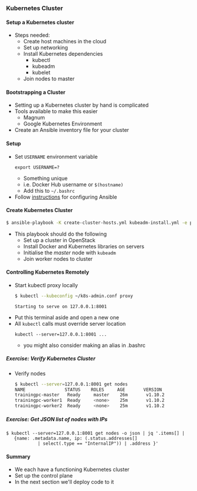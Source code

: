 ### Kubernetes Cluster


#### Setup a Kubernetes cluster
* Steps needed:
   + Create host machines in the cloud
   + Set up networking
   + Install Kubernetes dependencies
      - kubectl
      - kubeadm
      - kubelet
   + Join nodes to master


#### Bootstrapping a Cluster
* Setting up a Kubernetes cluster by hand is complicated
* Tools available to make this easier
   + Magnum
   + Google Kubernetes Environment
* Create an Ansible inventory file for your cluster


#### Setup
* Set `USERNAME` environment variable
   ```
   export USERNAME=?
   ```
   + Something unique
   + i.e.  Docker Hub username or `$(hostname)`
   + Add this to `~/.bashrc`
* Follow [instructions](https://github.com/heytrav/k8s-ansible) for
  configuring Ansible


#### Create Kubernetes Cluster

```bash
$ ansible-playbook -K create-cluster-hosts.yml kubeadm-install.yml -e prefix=$USERNAME
```
<!-- .element: style="font-size:12pt;"  -->
* This playbook should do the following
  + Set up a cluster in OpenStack
  + Install Docker and Kubernetes libraries on servers
  + Initialise the _master_ node with `kubeadm`
  + Join worker nodes to cluster


#### Controlling Kubernetes Remotely
* Start kubectl proxy locally <!-- .element: class="fragment" data-fragment-index="0" -->
   ```bash
   $ kubectl --kubeconfig ~/k8s-admin.conf proxy
   ```
   ```
   Starting to serve on 127.0.0.1:8001
   ```
   <!-- .element: class="fragment" data-fragment-index="1" -->
* Put this terminal aside and open a new one <!-- .element: class="fragment" data-fragment-index="2" -->
* All <!-- .element: class="fragment" data-fragment-index="3" -->`kubectl` calls must override server location
   ```
   kubectl --server=127.0.0.1:8001 ...
   ```
   + you might also consider making an alias in .bashrc



##### Exercise: Verify Kubernetes Cluster

* Verify nodes
   ```bash
   $ kubectl --server=127.0.0.1:8001 get nodes
   NAME               STATUS    ROLES     AGE       VERSION
   trainingpc-master   Ready     master    26m       v1.10.2
   trainingpc-worker1  Ready     <none>    25m       v1.10.2
   trainingpc-worker2  Ready     <none>    25m       v1.10.2
   ```
   <!-- .element: class="fragment" data-fragment-index="0" style="font-size:12pt;"-->

<!-- .element: class="stretch"  -->


##### Exercise: Get JSON list of nodes with IPs
```
$ kubectl --server=127.0.0.1:8001 get nodes -o json | jq '.items[] | 
   {name: .metadata.name, ip: (.status.addresses[] 
            | select(.type == "InternalIP")) | .address }'
```
<!-- .element: class="fragment" data-fragment-index="0" style="font-size:13pt;" -->



#### Summary
* We each have a functioning Kubernetes cluster
* Set up the control plane
* In the next section we'll deploy code to it
